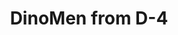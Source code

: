 ---
layout: other-video
permalink: /dinomen-from-d-4
title: DinoMen from D-4
video_number: 15
release_date: 1993-01-01
description: 
cast: 
video_info:
  - 
video_available: false
medium: live action
old_cm_description: |
  This is the first time I was serious about making a movie. I wrote a script, gathered props and casted all of my friends from the neighborhood to make this moralistic horror/sci-fi b-movie about a scientist that brings back the dinosaurs from another dimension where they supposedly departed to. My friends were not serious about acting and all they did was play around. Soon, nobody was interested in making this movie at all and it was left unfinished. I thought I'd quit making movies with live actors forever.
james_old_star_rating: 1
james_old_number_rating: 2
---